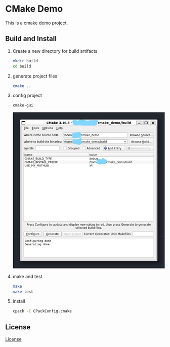 # CMake Demo

This is a cmake demo project.

## Build and Install

1. Create a new directory for build artifacts

    ```bash
    mkdir build
    cd build
    ```

2. generate project files

    ```bash
    cmake ..
    ```

3. config project

    ```bash
    cmake-gui
    ```

    ![cmake-gui](/cmake-gui.jpg)

4. make and test

    ```bash
    make
    make test
    ```

5. install

    ```bash
    cpack -C CPackConfig.cmake
    ```

## License

[License](/License.txt)
